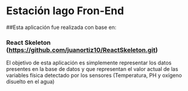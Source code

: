 # Estación lago Fron-End

##Esta aplicación fue realizada con base en:
### React Skeleton (https://github.com/juanortiz10/ReactSkeleton.git)


El objetivo de esta aplicación es simplemente representar los datos presentes en la base de datos y que representan el valor actual de las variables física detectado por los sensores (Temperatura, PH y oxígeno disuelto en el agua)

